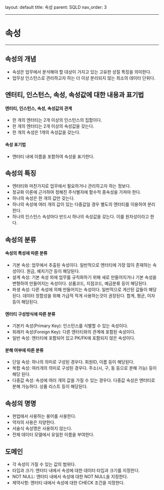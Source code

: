 layout: default
title: 속성
parent: SQLD
nav_order: 3

---

# 속성

---

## 속성의 개념

- 속성은 업무에서 분석해야 할 대상이 가지고 있는 고유한 성질 특징을 의미한다.
- 업무상 인스턴스로 관리하고자 하는 더 이상 분리되지 않는 최소의 데이터 단위다.

## 엔터티, 인스턴스, 속성, 속성값에 대한 내용과 표기법

#### 엔터티, 인스턴스, 속성, 속성값의 관계

- 한 개의 엔터티는 2개 이상의 인스턴스의 집합이다.
- 한 개의 엔터티는 2개 이상의 속성값을 갖는다.
- 한 개의 속성은 1개의 속성값을 갖는다.

#### 속성 표기법

- 엔터티 내에 이름을 포함하여 속성을 표기한다.

## 속성의 특징

- 엔터티와 마찬가지로 업무에서 필요하거나 관리하고자 하는 정보다.
- 정규화 이론에 근거하여 정해진 주식별자에 함수적 종속성을 가져야 한다.
- 하나의 속성은 한 개의 값만 갖는다.
- 하나의 속성에 여러 개의 값이 있는 다중값일 경우 별도의 엔터티를 이용하여 분리한다.
- 하나의 인스턴스 속성마다 반드시 하나의 속성값을 갖는다. 이를 원자성이라고 한다.

## 속성의 분류

#### 속성의 특성에 따른 분류

- 기본 속성: 업무에서 추출된 속성이다. 일반적으로 엔터티에 가장 많이 존재하는 속성이다. 원금, 예치기간 등이 해당된다.
- 설계 속성: 기본 속성 외에 업무를 규칙화하기 위해 새로 만들어지거나 기본 속성을 변형하여 만들어지는 속성이다. 상품코드, 지점코드, 예금분류 등이 해당된다.
- 파생 속성: 다른 속성에 의해 만들어지는 속성이다. 일반적으로 게산된 값들이 해당된다. 데이터 정합성을 위해 가급적 적게 사용하는것이 권장된다. 합계, 평균, 이자 등이 해당된다.

#### 엔터티 구성방식에 따른 분류

- 기본키 속성(Primary Key): 인스턴스를 식별할 수 있는 속성이다.
- 외래키 속성(Foreign Key): 다른 엔터티와의 관계에 포함된 속성이다.
- 일반 속성: 엔터티에 포함되어 있고 PK/FK에 포함되지 않은 속성이다.

#### 분해 여부에 따른 분류

- 단일 속성: 하나의 의미로 구성된 경우다. 회원ID, 이름 등이 해당된다.
- 복합 속성: 여러개의 의미로 구성된 경우다. 주소(시, 구, 동 등으로 분해 가능) 등이 해당 된다.
- 다중값 속성: 속성에 여러 개의 값을 가질 수 있는 경우다. 다중값 속성은 엔터티로 분해 가능하다. 상품 리스트 등이 해당된다.

## 속성의 명명

- 현업에서 사용하는 용어를 사용한다.
- 약자의 사용은 지양한다.
- 서술식 속성명은 사용하지 않는다.
- 전체 데이터 모델에서 유일한 이름을 부여한다.

## 도메인

- 각 속성이 가질 수 있는 값의 범위다.
- 타입과 크기: 엔터티 내에서 속성에 대한 데이터 타입과 크기를 지정한다.
- NOT NULL: 엔터티 내에서 속성에 대한 NOT NULL을 지정한다.
- 제약사항: 엔터티 내에서 속성에 대한 CHECK 조건을 지정한다.
